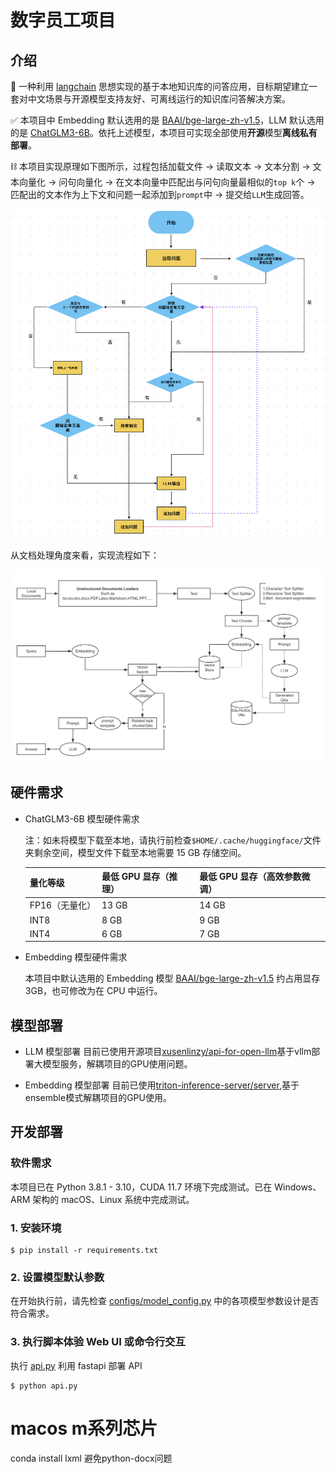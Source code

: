 # 数字员工项目

## 介绍

🤖️ 一种利用 [langchain](https://github.com/hwchase17/langchain) 思想实现的基于本地知识库的问答应用，目标期望建立一套对中文场景与开源模型支持友好、可离线运行的知识库问答解决方案。

✅ 本项目中 Embedding 默认选用的是 [BAAI/bge-large-zh-v1.5](https://huggingface.co/BAAI/bge-large-zh-v1.5)，LLM 默认选用的是 [ChatGLM3-6B](https://github.com/THUDM/ChatGLM3)。依托上述模型，本项目可实现全部使用**开源**模型**离线私有部署**。


⛓️ 本项目实现原理如下图所示，过程包括加载文件 -> 读取文本 -> 文本分割 -> 文本向量化 -> 问句向量化 -> 在文本向量中匹配出与问句向量最相似的`top k`个 -> 匹配出的文本作为上下文和问题一起添加到`prompt`中 -> 提交给`LLM`生成回答。

![实现原理图](img/多轮对话架构图.png)

从文档处理角度来看，实现流程如下：

![实现原理图2](img/项目实现原理图.png)

## 硬件需求

- ChatGLM3-6B 模型硬件需求

    注：如未将模型下载至本地，请执行前检查`$HOME/.cache/huggingface/`文件夹剩余空间，模型文件下载至本地需要 15 GB 存储空间。
  
    | **量化等级**   | **最低 GPU 显存**（推理） | **最低 GPU 显存**（高效参数微调） |
    | -------------- | ------------------------- | --------------------------------- |
    | FP16（无量化） | 13 GB                     | 14 GB                             |
    | INT8           | 8 GB                     | 9 GB                             |
    | INT4           | 6 GB                      | 7 GB                              |

- Embedding 模型硬件需求

    本项目中默认选用的 Embedding 模型 [BAAI/bge-large-zh-v1.5](https://huggingface.co/BAAI/bge-large-zh-v1.5) 约占用显存 3GB，也可修改为在 CPU 中运行。

## 模型部署

- LLM 模型部署
  目前已使用开源项目[xusenlinzy/api-for-open-llm](https://github.com/xusenlinzy/api-for-open-llm)基于vllm部署大模型服务，解耦项目的GPU使用问题。

- Embedding 模型部署
  目前已使用[triton-inference-server/server](https://github.com/triton-inference-server/server),基于ensemble模式解耦项目的GPU使用。

## 开发部署

### 软件需求

本项目已在 Python 3.8.1 - 3.10，CUDA 11.7 环境下完成测试。已在 Windows、ARM 架构的 macOS、Linux 系统中完成测试。

### 1. 安装环境
```
$ pip install -r requirements.txt
```

### 2. 设置模型默认参数
在开始执行前，请先检查 [configs/model_config.py](configs/model_config.py) 中的各项模型参数设计是否符合需求。

### 3. 执行脚本体验 Web UI 或命令行交互
执行 [api.py](api.py) 利用 fastapi 部署 API
```shell
$ python api.py
```

# macos m系列芯片
conda install lxml 避免python-docx问题